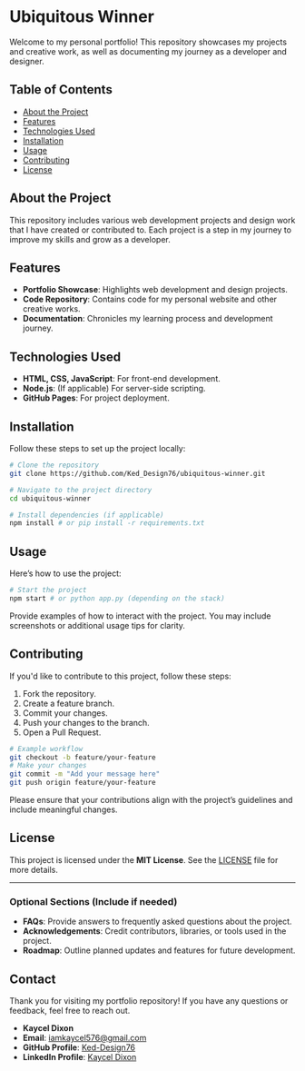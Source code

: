# Ubiquitous Winner

Welcome to my personal portfolio! This repository showcases my projects and creative work, as well as documenting my journey as a developer and designer.

## Table of Contents

- [About the Project](#about-the-project)
- [Features](#features)
- [Technologies Used](#technologies-used)
- [Installation](#installation)
- [Usage](#usage)
- [Contributing](#contributing)
- [License](#license)

## About the Project

This repository includes various web development projects and design work that I have created or contributed to. Each project is a step in my journey to improve my skills and grow as a developer.

## Features

- **Portfolio Showcase**: Highlights web development and design projects.
- **Code Repository**: Contains code for my personal website and other creative works.
- **Documentation**: Chronicles my learning process and development journey.

## Technologies Used

- **HTML, CSS, JavaScript**: For front-end development.
- **Node.js**: (If applicable) For server-side scripting.
- **GitHub Pages**: For project deployment.

## Installation

Follow these steps to set up the project locally:

```bash
# Clone the repository
git clone https://github.com/Ked_Design76/ubiquitous-winner.git

# Navigate to the project directory
cd ubiquitous-winner

# Install dependencies (if applicable)
npm install # or pip install -r requirements.txt
```

## Usage

Here’s how to use the project:

```bash
# Start the project
npm start # or python app.py (depending on the stack)
```

Provide examples of how to interact with the project. You may include screenshots or additional usage tips for clarity.

## Contributing

If you'd like to contribute to this project, follow these steps:

1. Fork the repository.
2. Create a feature branch.
3. Commit your changes.
4. Push your changes to the branch.
5. Open a Pull Request.

```bash
# Example workflow
git checkout -b feature/your-feature
# Make your changes
git commit -m "Add your message here"
git push origin feature/your-feature
```

Please ensure that your contributions align with the project’s guidelines and include meaningful changes.

## License

This project is licensed under the **MIT License**. See the [LICENSE](LICENSE) file for more details.

---

### Optional Sections (Include if needed)

- **FAQs**: Provide answers to frequently asked questions about the project.
- **Acknowledgements**: Credit contributors, libraries, or tools used in the project.
- **Roadmap**: Outline planned updates and features for future development.

## Contact
Thank you for visiting my portfolio repository! If you have any questions or feedback, feel free to reach out.
- **Kaycel Dixon**
- **Email**: iamkaycel576@gmail.com
- **GitHub Profile**: [Ked-Design76](https://github.com/Ked-Design76)
- **LinkedIn Profile**: [Kaycel Dixon](https://www.linkedin.com/in/kayceldixon)



